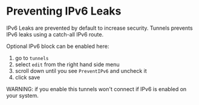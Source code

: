 # Preventing IPv6 Leaks
IPv6 Leaks are prevented by default to increase security.
Tunnels prevents IPv6 leaks using a catch-all IPv6 route.

Optional IPv6 block can be enabled here:
 1. go to `tunnels`
 2. select `edit` from the right hand side menu
 3. scroll down until you see `PreventIPv6` and uncheck it
 4. click save

WARNING: if you enable this tunnels won't connect if IPv6 is enabled on your system.
